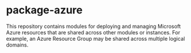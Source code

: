 # package-azure

This repository contains modules for deploying and managing Microsoft Azure resources that are shared
across other modules or instances. For example, an Azure Resource Group may be shared across multiple
logical domains.
